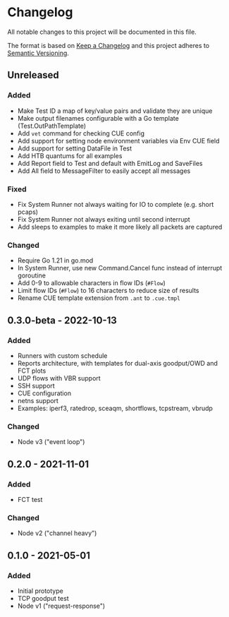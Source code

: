 # Changelog
All notable changes to this project will be documented in this file.

The format is based on [Keep a Changelog](http://keepachangelog.com/en/1.0.0/)
and this project adheres to
[Semantic Versioning](http://semver.org/spec/v2.0.0.html).

## Unreleased

### Added

- Make Test ID a map of key/value pairs and validate they are unique
- Make output filenames configurable with a Go template (Test.OutPathTemplate)
- Add `vet` command for checking CUE config
- Add support for setting node environment variables via Env CUE field
- Add support for setting DataFile in Test
- Add HTB quantums for all examples
- Add Report field to Test and default with EmitLog and SaveFiles
- Add All field to MessageFilter to easily accept all messages

### Fixed

- Fix System Runner not always waiting for IO to complete (e.g. short pcaps)
- Fix System Runner not always exiting until second interrupt
- Add sleeps to examples to make it more likely all packets are captured

### Changed

- Require Go 1.21 in go.mod
- In System Runner, use new Command.Cancel func instead of interrupt goroutine
- Add 0-9 to allowable characters in flow IDs (`#Flow`)
- Limit flow IDs (`#Flow`) to 16 characters to reduce size of results
- Rename CUE template extension from `.ant` to `.cue.tmpl`

## 0.3.0-beta - 2022-10-13

### Added

- Runners with custom schedule
- Reports architecture, with templates for dual-axis goodput/OWD and FCT plots
- UDP flows with VBR support
- SSH support
- CUE configuration
- netns support
- Examples: iperf3, ratedrop, sceaqm, shortflows, tcpstream, vbrudp

### Changed

- Node v3 ("event loop")

## 0.2.0 - 2021-11-01

### Added

- FCT test

### Changed

- Node v2 ("channel heavy")

## 0.1.0 - 2021-05-01

### Added

- Initial prototype
- TCP goodput test
- Node v1 ("request-response")
